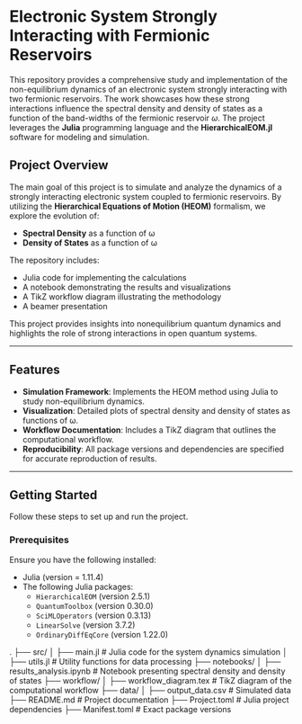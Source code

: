 # **Electronic System Strongly Interacting with Fermionic Reservoirs**

This repository provides a comprehensive study and implementation of the non-equilibrium dynamics of an electronic system strongly interacting with two fermionic reservoirs. The work showcases how these strong interactions influence the spectral density and density of states as a function of the band-widths of the fermionic reservoir $\omega$. The project leverages the **Julia** programming language and the **HierarchicalEOM.jl** software for modeling and simulation.

## **Project Overview**

The main goal of this project is to simulate and analyze the dynamics of a strongly interacting electronic system coupled to fermionic reservoirs. By utilizing the **Hierarchical Equations of Motion (HEOM)** formalism, we explore the evolution of:
- **Spectral Density** as a function of ω
- **Density of States** as a function of ω

The repository includes:
- Julia code for implementing the calculations
- A notebook demonstrating the results and visualizations
- A TikZ workflow diagram illustrating the methodology
- A beamer presentation

This project provides insights into nonequilibrium quantum dynamics and highlights the role of strong interactions in open quantum systems.

---

## **Features**

- **Simulation Framework**: Implements the HEOM method using Julia to study non-equilibrium dynamics.
- **Visualization**: Detailed plots of spectral density and density of states as functions of ω.
- **Workflow Documentation**: Includes a TikZ diagram that outlines the computational workflow.
- **Reproducibility**: All package versions and dependencies are specified for accurate reproduction of results.

---

## **Getting Started**

Follow these steps to set up and run the project.

### **Prerequisites**
Ensure you have the following installed:
- Julia (version = 1.11.4)
- The following Julia packages:
  - `HierarchicalEOM` (version 2.5.1)
  - `QuantumToolbox` (version 0.30.0)
  - `SciMLOperators` (version 0.3.13)
  - `LinearSolve` (version 3.7.2)
  - `OrdinaryDiffEqCore` (version 1.22.0)

.
├── src/
│   ├── main.jl               # Julia code for the system dynamics simulation
│   ├── utils.jl              # Utility functions for data processing
├── notebooks/
│   ├── results_analysis.ipynb  # Notebook presenting spectral density and density of states
├── workflow/
│   ├── workflow_diagram.tex   # TikZ diagram of the computational workflow
├── data/
│   ├── output_data.csv        # Simulated data
├── README.md                 # Project documentation
├── Project.toml              # Julia project dependencies
├── Manifest.toml             # Exact package versions
